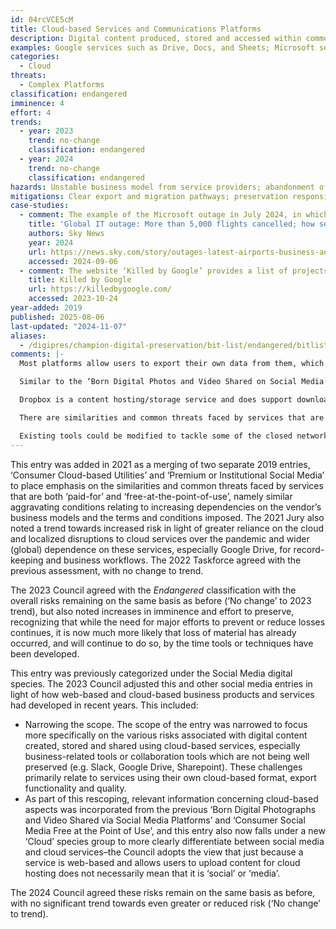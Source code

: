 ```yaml
---
id: 04rcVCE5cM
title: Cloud-based Services and Communications Platforms
description: Digital content produced, stored and accessed within commercial cloud-based services and communications platforms. This entry broadly includes services based on a costed subscription and contract business models, premium or institutional versions, and also free online utilities offered at no cost to end-users but with a business model based on gathering and reselling consumer insights.
examples: Google services such as Drive, Docs, and Sheets; Microsoft services such as Sharepoint and Teams; Slack, Prezi, Yammer, DropBox.
categories:
  - Cloud
threats:
  - Complex Platforms
classification: endangered
imminence: 4
effort: 4
trends:
  - year: 2023
    trend: no-change
    classification: endangered
  - year: 2024
    trend: no-change
    classification: endangered
hazards: Unstable business model from service providers; abandonment of the service due to various reasons (e.g., service provider bought over or pivots to new market opportunities); lack of export functionality; unstable terms and conditions; lack of onsite copy of key media; lack of investment in infrastructure; lack of strategic plan for IT provision; uncertainty over IPR or the presence of orphaned works; conflating preservation and access.
mitigations: Clear export and migration pathways; preservation responsibility shouldered by the service provider; offline backup for key media; fit to preservation and records management plan; strategic roadmap for adoption.
case-studies:
  - comment: The example of the Microsoft outage in July 2024, in which a software update led to the cancellation of flights, healthcare disruptions and payroll issues.
    title: 'Global IT outage: More than 5,000 flights cancelled; how security ''arms race'' led to crash | As it happened'
    authors: Sky News
    year: 2024
    url: https://news.sky.com/story/outages-latest-airports-business-and-broadcasters-experiencing-issues-worldwide-13180821
    accessed: 2024-09-06
  - comment: The website ‘Killed by Google’ provides a list of projects and apps that Google has shut down over the years, dating back to 2006.
    title: Killed by Google
    url: https://killedbygoogle.com/
    accessed: 2023-10-24
year-added: 2019
published: 2025-08-06
last-updated: "2024-11-07"
aliases:
  - /digipres/champion-digital-preservation/bit-list/endangered/bitlist-cloud-services-comms-platforms
comments: |-
  Most platforms allow users to export their own data from them, which is helpful.

  Similar to the ‘Born Digital Photos and Video Shared on Social Media’ entry, significance and impact scores are high because some users exclusively create and store important content on these services but uses for these services vary greatly. Also, subscription services, such as Microsoft Teams, though far from having adequate preservation provision, will have more robust back-up and recovery governed by institutional contracts, whereas Google Drive / Google 'office' services free-at-the-point of use do not provide these mitigating measures.

  Dropbox is a content hosting/storage service and does support downloading a file the same quality as the file uploaded. If any one of these platforms disappeared overnight or put new restrictions on access to user content, it would certainly make headlines, as witnessed with Flickr's change in storage limit capacity for non-paying users.

  There are similarities and common threats faced by services that are both ‘paid-for’ and ‘free-at-the-point-of-use’, namely aggravating conditions relating to increasing dependencies on the vendor’s business models and the terms and conditions imposed. However, with digital materials from consumer cloud-based utilities, the business model and sustainability can only be presumed, and contracts tend to be asymmetrical in favour of the supplier. Moreover, because these services have a low barrier to entry, they may be favoured by agencies or individuals least able to respond to closure or loss. If referring to the entire platforms and the risk of the entirety of data on these, the concern is that the corporation providing the service suddenly decides it is no longer of value to them. In these circumstances, materials could be removed quickly. That has happened previously and will certainly be seen again. Preservation is not a commitment that most providers make.

  Existing tools could be modified to tackle some of the closed networks. Still, it is likely to require investments, perhaps related to corporate records in some cases (thinking about internal Slacks, for instance), and more education about the importance of preserving this material and not trusting the publishing platforms to host the content forever.
---
```

This entry was added in 2021 as a merging of two separate 2019 entries, ‘Consumer Cloud-based Utilities’ and ‘Premium or Institutional Social Media’ to place emphasis on the similarities and common threats faced by services that are both ‘paid-for’ and ‘free-at-the-point-of-use’, namely similar aggravating conditions relating to increasing dependencies on the vendor’s business models and the terms and conditions imposed. The 2021 Jury also noted a trend towards increased risk in light of greater reliance on the cloud and localized disruptions to cloud services over the pandemic and wider (global) dependence on these services, especially Google Drive, for record-keeping and business workflows. The 2022 Taskforce agreed with the previous assessment, with no change to trend.

The 2023 Council agreed with the *Endangered* classification with the overall risks remaining on the same basis as before (‘No change’ to 2023 trend), but also noted increases in imminence and effort to preserve, recognizing that while the need for major efforts to prevent or reduce losses continues, it is now much more likely that loss of material has already occurred, and will continue to do so, by the time tools or techniques have been developed.

This entry was previously categorized under the Social Media digital species. The 2023 Council adjusted this and other social media entries in light of how web-based and cloud-based business products and services had developed in recent years. This included:

* Narrowing the scope. The scope of the entry was narrowed to focus more specifically on the various risks associated with digital content created, stored and shared using cloud-based services, especially business-related tools or collaboration tools which are not being well preserved (e.g. Slack, Google Drive, Sharepoint). These challenges primarily relate to services using their own cloud-based format, export functionality and quality.
* As part of this rescoping, relevant information concerning cloud-based aspects was incorporated from the previous ‘Born Digital Photographs and Video Shared via Social Media Platforms’ and ‘Consumer Social Media Free at the Point of Use’, and this entry also now falls under a new ‘Cloud’ species group to more clearly differentiate between social media and cloud services–the Council adopts the view that just because a service is web-based and allows users to upload content for cloud hosting does not necessarily mean that it is ‘social’ or ‘media’. 

The 2024 Council agreed these risks remain on the same basis as before, with no significant trend towards even greater or reduced risk (‘No change’ to trend).
